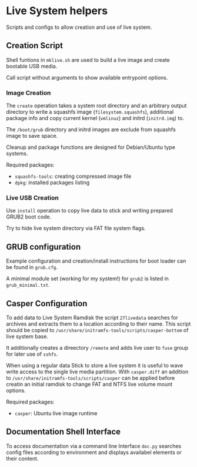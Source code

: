 # Live System helpers

Scripts and configs to allow creation and use of live system.

## Creation Script
Shell funtions in `mklive.sh` are used to build a live image
and create bootable USB media.

Call script without arguments to show available entrypoint options.

### Image Creation
The `create` operation takes a system root directory and an
arbitrary output directory to write a squashfs image (`filesystem.squashfs`),
additional package info and copy current kernel (`vmlinuz`) and initrd (`initrd.img`) to.

The `/boot/grub` directory and initrd images are exclude from squashfs image to save space.

Cleanup and package functions are designed for Debian/Ubuntu type systems.

Required packages:
- `squashfs-tools`: creating compressed image file
- `dpkg`: installed packages listing

### Live USB Creation
Use `install` operation to copy live data to stick and writing prepared GRUB2 boot code.

Try to hide live system directory via FAT file system flags.


## GRUB configuration
Example configuration and creation/install instructions for
boot loader can be found in `grub.cfg`.

A minimal module set (working for my system!) for `grub2` is listed in `grub_minimal.txt`.


## Casper Configuration
To add data to Live System Ramdisk the script `27livedata` searches
for archives and extracts them to a location according to their name.
This script should be copied to `/usr/share/initramfs-tools/scripts/casper-bottom`
of live system base.

It additionally creates a direectory `/remote` and adds live user to `fuse`
group for later use of `sshfs`.

When using a regular data Stick to store a live system it is useful
to wave write access to the single live media partition.
With `casper.diff` an addition to `/usr/share/initramfs-tools/scripts/casper`
can be applied before creatin an initial ramdisk to change
FAT and NTFS live volume mount options.

Required packages:
- `casper`: Ubuntu live image runtime


## Documentation Shell Interface
To access documentation via a command line Interface
`doc.py` searches config files according to environment and
displays availabel elements or their content.
